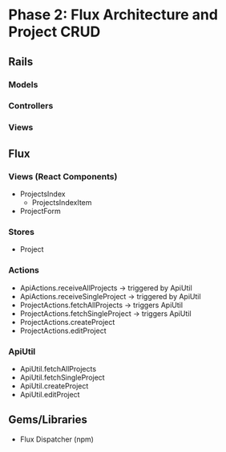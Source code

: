 # Phase 2: Flux Architecture and Project CRUD

## Rails
### Models

### Controllers

### Views

## Flux
### Views (React Components)
* ProjectsIndex
  - ProjectsIndexItem
* ProjectForm

### Stores
* Project

### Actions
* ApiActions.receiveAllProjects -> triggered by ApiUtil
* ApiActions.receiveSingleProject -> triggered by ApiUtil
* ProjectActions.fetchAllProjects -> triggers ApiUtil
* ProjectActions.fetchSingleProject -> triggers ApiUtil
* ProjectActions.createProject
* ProjectActions.editProject

### ApiUtil
* ApiUtil.fetchAllProjects
* ApiUtil.fetchSingleProject
* ApiUtil.createProject
* ApiUtil.editProject

## Gems/Libraries
* Flux Dispatcher (npm)
